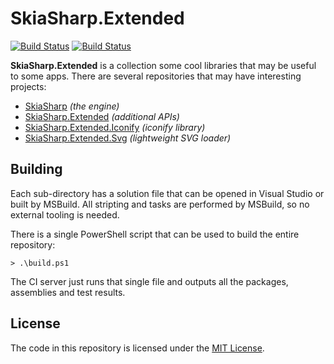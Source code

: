 # SkiaSharp.Extended

[![Build Status](https://jenkins.mono-project.com/buildStatus/icon?job=Components-SkiaSharpExtended)](https://jenkins.mono-project.com/view/Components/job/Components-SkiaSharpExtended/)  [![Build Status](https://jenkins.mono-project.com/buildStatus/icon?job=Components-SkiaSharpExtended-Windows)](https://jenkins.mono-project.com/view/Components/job/Components-SkiaSharpExtended-Windows/)

**SkiaSharp.Extended** is a collection some cool libraries that may be 
useful to some apps. There are several repositories that may have 
interesting projects:

 - [SkiaSharp][skiasharp] _(the engine)_
 - [SkiaSharp.Extended][extended] _(additional APIs)_
 - [SkiaSharp.Extended.Iconify][iconify] _(iconify library)_
 - [SkiaSharp.Extended.Svg][svg] _(lightweight SVG loader)_

## Building

Each sub-directory has a solution file that can be opened in Visual Studio or
built by MSBuild. All stripting and tasks are performed by MSBuild, so no 
external tooling is needed.

There is a single PowerShell script that can be used to build the entire 
repository:

    > .\build.ps1

The CI server just runs that single file and outputs all the packages, 
assemblies and test results.

## License

The code in this repository is licensed under the [MIT License][license].

[license]: https://github.com/mono/SkiaSharp.Extended/blob/master/LICENSE
[netcore]: https://www.microsoft.com/net/core

[skiasharp]: https://github.com/mono/SkiaSharp
[extended]: https://github.com/mono/SkiaSharp.Extended/tree/master/SkiaSharp.Extended
[iconify]: https://github.com/mono/SkiaSharp.Extended/tree/master/SkiaSharp.Extended.Iconify
[svg]: https://github.com/mono/SkiaSharp.Extended/tree/master/SkiaSharp.Extended.Svg